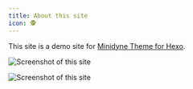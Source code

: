 ```yaml
---
title: About this site
icon: 🕵️‍
---
```

This site is a demo site for [Minidyne Theme for Hexo](https://github.com/tomap/hexo-theme-minidyne).

![Screenshot of this site](/screenshot.png)

![Screenshot of this site](/devices.png)

